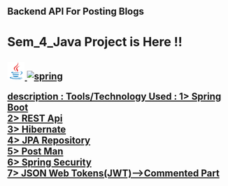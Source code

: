 <h2>Backend API For Posting Blogs </h2>

<h1>Sem_4_Java Project is Here !!</h1>
<h2>
<a href="https://www.java.com" target="_blank" rel="noreferrer"> <img src="https://raw.githubusercontent.com/devicons/devicon/master/icons/java/java-original.svg" alt="java" width="40" height="40"/> 
 <a href="https://spring.io/" target="_blank" rel="noreferrer"> <img src="https://www.vectorlogo.zone/logos/springio/springio-icon.svg" alt="spring" width="40" height="40"/> 

description : Tools/Technology Used : 1> Spring Boot <br>
                                      2> REST Api <br>
                                      3> Hibernate<br>
                                      4> JPA Repository<br>
                                      5> Post Man<br>
                                      6> Spring Security<br>
                                      7> JSON Web Tokens(JWT)-->Commented Part<br>
</h2>
